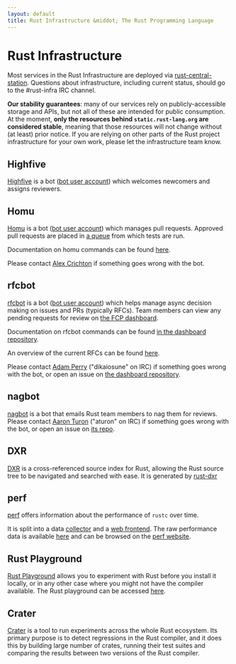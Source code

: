 ```yaml
---
layout: default
title: Rust Infrastructure &middot; The Rust Programming Language
---
```


# Rust Infrastructure

Most services in the Rust Infrastructure are deployed via
[rust-central-station][]. Questions about infrastructure, including current
status, should go to the #rust-infra IRC channel.

**Our stability guarantees**: many of our services rely on publicly-accessible
storage and APIs, but not all of these are intended for public consumption. At
the moment, **only the resources behind `static.rust-lang.org` are considered
stable**, meaning that those resources will not change without (at least) prior
notice. If you are relying on other parts of the Rust project infrastructure for
your own work, please let the infrastructure team know.

## Highfive

[Highfive](https://github.com/rust-lang/highfive) is a bot
([bot user account](https://github.com/rust-highfive)) which welcomes newcomers
and assigns reviewers.

## Homu

[Homu](http://github.com/barosl/homu/) is a bot
([bot user account](https://github.com/bors)) which manages pull requests.
Approved pull requests are placed in
[a queue](http://buildbot2.rust-lang.org/homu/queue/rust) from which tests are
run.

Documentation on homu commands can be found
[here](http://buildbot2.rust-lang.org/homu/).

Please contact [Alex Crichton](https://github.com/alexcrichton) if something
goes wrong with the bot.

## rfcbot

[rfcbot](https://github.com/dikaiosune/rust-dashboard) is a bot
([bot user account](https://github.com/rfcbot)) which helps manage async
decision making on issues and PRs (typically RFCs). Team members can view any
pending requests for review on [the FCP dashboard](http://rusty-dash.com/fcp).

Documentation on rfcbot commands can be found
[in the dashboard repository](https://github.com/dikaiosune/rust-dashboard/blob/master/RFCBOT.md).

An overview of the current RFCs can be found [here](https://rfcbot.rs).

Please contact [Adam Perry](https://github.com/dikaiosune) ("dikaiosune" on IRC)
if something goes wrong with the bot, or open an issue on
[the dashboard repository](https://github.com/dikaiosune/rust-dashboard/).

## nagbot

[nagbot](https://github.com/aturon/nag-rs) is a bot that emails Rust team
members to nag them for reviews. Please contact
[Aaron Turon](https://github.com/aturon) ("aturon" on IRC) if something goes
wrong with the bot, or open an issue on
[its repo](https://github.com/aturon/nag-rs).

## DXR

[DXR](https://dxr.mozilla.org/rust/source/) is a cross-referenced source index
for Rust, allowing the Rust source tree to be navigated and searched with ease.
It is generated by [rust-dxr](https://github.com/nrc/rust-dxr)

## perf

[perf](https://github.com/rust-lang-nursery/rustc-perf) offers information about the performance of `rustc` over time.

It is split into a data [collector](https://github.com/rust-lang-nursery/rustc-perf/tree/master/collector) and a [web frontend](https://github.com/rust-lang-nursery/rustc-perf/tree/master/site). The raw performance data is available [here](https://github.com/rust-lang-nursery/rustc-timing) and can be browsed on the [perf website](https://perf.rust-lang.org).

## Rust Playground

[Rust Playground](https://github.com/integer32llc/rust-playground) allows you to experiment with Rust before you install it locally, or in any other case where you might not have the compiler available. The Rust playground can be accessed [here](https://play.rust-lang.org).

## Crater

[Crater](https://github.com/rust-lang-nursery/crater) is a tool to run experiments across the whole Rust ecosystem. Its primary purpose is to detect regressions in the Rust compiler, and it does this by building large number of crates, running their test suites and comparing the results between two versions of the Rust compiler.

[rust-central-station]: https://github.com/alexcrichton/rust-central-station
